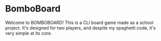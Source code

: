 # BomboBoard
Welcome to BOMBOBOARD! This is a CLI board game made as a school project. It's designed for two players, and despite my spaghetti code, it's very simple at its core.